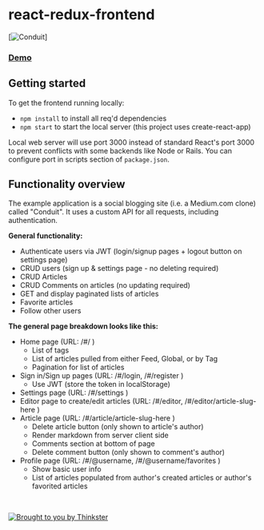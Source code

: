 # react-redux-frontend
[![Conduit](https://github.com/briansodenkin/react-redux-frontend/blob/main/image.jpg?raw=true)]

### [Demo](https://62ee445e39e46333ccd589b9--marvelous-licorice-033e8b.netlify.app//)&nbsp;&nbsp;&nbsp;&nbsp;

## Getting started

To get the frontend running locally:

- `npm install` to install all req'd dependencies
- `npm start` to start the local server (this project uses create-react-app)

Local web server will use port 3000 instead of standard React's port 3000 to prevent conflicts with some backends like Node or Rails. You can configure port in scripts section of `package.json`. 

## Functionality overview

The example application is a social blogging site (i.e. a Medium.com clone) called "Conduit". It uses a custom API for all requests, including authentication.

**General functionality:**

- Authenticate users via JWT (login/signup pages + logout button on settings page)
- CRUD users (sign up & settings page - no deleting required)
- CRUD Articles
- CRUD Comments on articles (no updating required)
- GET and display paginated lists of articles
- Favorite articles
- Follow other users

**The general page breakdown looks like this:**

- Home page (URL: /#/ )
    - List of tags
    - List of articles pulled from either Feed, Global, or by Tag
    - Pagination for list of articles
- Sign in/Sign up pages (URL: /#/login, /#/register )
    - Use JWT (store the token in localStorage)
- Settings page (URL: /#/settings )
- Editor page to create/edit articles (URL: /#/editor, /#/editor/article-slug-here )
- Article page (URL: /#/article/article-slug-here )
    - Delete article button (only shown to article's author)
    - Render markdown from server client side
    - Comments section at bottom of page
    - Delete comment button (only shown to comment's author)
- Profile page (URL: /#/@username, /#/@username/favorites )
    - Show basic user info
    - List of articles populated from author's created articles or author's favorited articles

<br />

[![Brought to you by Thinkster](https://raw.githubusercontent.com/gothinkster/realworld/master/media/end.png)](https://thinkster.io)

